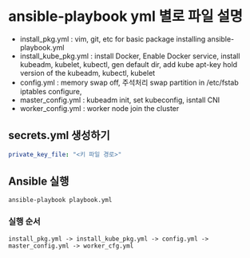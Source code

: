 # ansible-playbook yml 별로 파일 설명
- install_pkg.yml : vim, git, etc for basic package installing ansible-playbook.yml
- install_kube_pkg.yml : install Docker, Enable Docker service, 
			install kubeadm, kubelet, kubectl, gen default dir, add kube apt-key
			hold version of the kubeadm, kubectl, kubelet
- config.yml : memory swap off, 주석처리 swap partition in /etc/fstab
		iptables configure, 
- master_config.yml : kubeadm init, set kubeconfig, isntall CNI
- worker_config.yml : worker node join the cluster

## secrets.yml 생성하기
```yaml
private_key_file: "<키 파일 경로>"
```

## Ansible 실행
```
ansible-playbook playbook.yml
```

### 실행 순서
	install_pkg.yml -> install_kube_pkg.yml -> config.yml -> master_config.yml -> worker_cfg.yml





